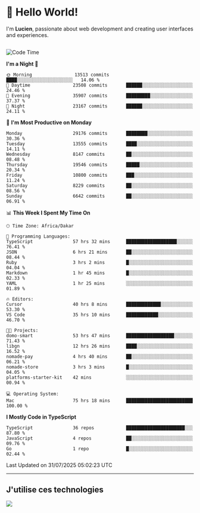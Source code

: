 # 👋 Hello World!

I'm **Lucien**, passionate about web development and creating user interfaces and experiences.

##

<!--START_SECTION:waka-->
![Code Time](http://img.shields.io/badge/Code%20Time-3%2C555%20hrs%2039%20mins-blue)

**I'm a Night 🦉** 

```text
🌞 Morning                13513 commits       ████░░░░░░░░░░░░░░░░░░░░░   14.06 % 
🌆 Daytime                23508 commits       ██████░░░░░░░░░░░░░░░░░░░   24.46 % 
🌃 Evening                35907 commits       █████████░░░░░░░░░░░░░░░░   37.37 % 
🌙 Night                  23167 commits       ██████░░░░░░░░░░░░░░░░░░░   24.11 % 
```
📅 **I'm Most Productive on Monday** 

```text
Monday                   29176 commits       ████████░░░░░░░░░░░░░░░░░   30.36 % 
Tuesday                  13555 commits       ████░░░░░░░░░░░░░░░░░░░░░   14.11 % 
Wednesday                8147 commits        ██░░░░░░░░░░░░░░░░░░░░░░░   08.48 % 
Thursday                 19546 commits       █████░░░░░░░░░░░░░░░░░░░░   20.34 % 
Friday                   10800 commits       ███░░░░░░░░░░░░░░░░░░░░░░   11.24 % 
Saturday                 8229 commits        ██░░░░░░░░░░░░░░░░░░░░░░░   08.56 % 
Sunday                   6642 commits        ██░░░░░░░░░░░░░░░░░░░░░░░   06.91 % 
```


📊 **This Week I Spent My Time On** 

```text
🕑︎ Time Zone: Africa/Dakar

💬 Programming Languages: 
TypeScript               57 hrs 32 mins      ███████████████████░░░░░░   76.41 % 
JSON                     6 hrs 21 mins       ██░░░░░░░░░░░░░░░░░░░░░░░   08.44 % 
Ruby                     3 hrs 2 mins        █░░░░░░░░░░░░░░░░░░░░░░░░   04.04 % 
Markdown                 1 hr 45 mins        █░░░░░░░░░░░░░░░░░░░░░░░░   02.33 % 
YAML                     1 hr 25 mins        ░░░░░░░░░░░░░░░░░░░░░░░░░   01.89 % 

🔥 Editors: 
Cursor                   40 hrs 8 mins       █████████████░░░░░░░░░░░░   53.30 % 
VS Code                  35 hrs 10 mins      ████████████░░░░░░░░░░░░░   46.70 % 

🐱‍💻 Projects: 
domo-smart               53 hrs 47 mins      ██████████████████░░░░░░░   71.43 % 
libgn                    12 hrs 26 mins      ████░░░░░░░░░░░░░░░░░░░░░   16.52 % 
nomade-pay               4 hrs 40 mins       ██░░░░░░░░░░░░░░░░░░░░░░░   06.21 % 
nomade-store             3 hrs 3 mins        █░░░░░░░░░░░░░░░░░░░░░░░░   04.05 % 
platforms-starter-kit    42 mins             ░░░░░░░░░░░░░░░░░░░░░░░░░   00.94 % 

💻 Operating System: 
Mac                      75 hrs 18 mins      █████████████████████████   100.00 % 
```

**I Mostly Code in TypeScript** 

```text
TypeScript               36 repos            ██████████████████████░░░   87.80 % 
JavaScript               4 repos             ██░░░░░░░░░░░░░░░░░░░░░░░   09.76 % 
Go                       1 repo              █░░░░░░░░░░░░░░░░░░░░░░░░   02.44 % 
```




 Last Updated on 31/07/2025 05:02:23 UTC
<!--END_SECTION:waka-->
---

## J'utilise ces technologies

<p align="left">
  <a href="https://skillicons.dev">
    <img src="https://skillicons.dev/icons?i=ts,js,go,ruby,css,scss,tailwind,react,vite,nextjs,docker,figma,ableton" />
  </a>
</p>


